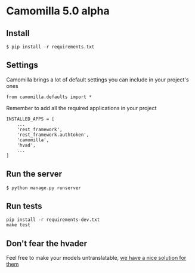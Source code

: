 # Camomilla 5.0 alpha

## Install

	$ pip install -r requirements.txt

## Settings

Camomilla brings a lot of default settings you can include in your project's ones

    from camomilla.defaults import *

Remember to add all the required applications in your project

    INSTALLED_APPS = [
        ...
        'rest_framework',
        'rest_framework.authtoken',
        'camomilla',
        'hvad',
        ...
    ]

## Run the server

    $ python manage.py runserver

## Run tests

    pip install -r requirements-dev.txt
    make test

## Don't fear the hvader

Feel free to make your models untranslatable, [we have a nice solution for them](https://github.com/lotrekagency/hvad-migration)


